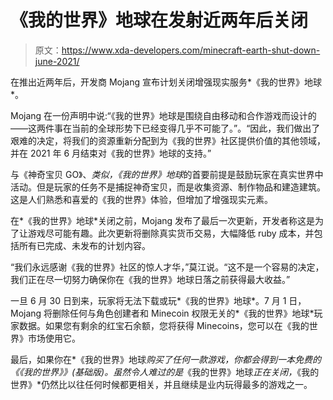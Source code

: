 # 《我的世界》地球在发射近两年后关闭

> 原文：<https://www.xda-developers.com/minecraft-earth-shut-down-june-2021/>

在推出近两年后，开发商 Mojang 宣布计划关闭增强现实服务*《我的世界》地球*。

Mojang 在一份声明中说:“《我的世界》地球是围绕自由移动和合作游戏而设计的——这两件事在当前的全球形势下已经变得几乎不可能了。”。“因此，我们做出了艰难的决定，将我们的资源重新分配到为《我的世界》社区提供价值的其他领域，并在 2021 年 6 月结束对《我的世界》地球的支持。”

与《神奇宝贝 GO》、*类似，《我的世界》地球*的首要前提是鼓励玩家在真实世界中活动。但是玩家的任务不是捕捉神奇宝贝，而是收集资源、制作物品和建造建筑。这是人们熟悉和喜爱的《我的世界》体验，但增加了增强现实元素。

在*《我的世界》地球*关闭之前，Mojang 发布了最后一次更新，开发者称这是为了让游戏尽可能有趣。此次更新将删除真实货币交易，大幅降低 ruby 成本，并包括所有已完成、未发布的计划内容。

“我们永远感谢《我的世界》社区的惊人才华，”莫江说。“这不是一个容易的决定，我们正在尽一切努力确保你在《我的世界》地球日落之前获得最大收益。”

一旦 6 月 30 日到来，玩家将无法下载或玩*《我的世界》地球*。7 月 1 日，Mojang 将删除任何与角色创建者和 Minecoin 权限无关的*《我的世界》地球*玩家数据。如果您有剩余的红宝石余额，您将获得 Minecoins，您可以在《我的世界》市场使用它。

最后，如果你在*《我的世界》地球*购买了任何一款游戏，你都会得到一本免费的《《我的世界》》(基础版)。虽然令人难过的是*《我的世界》地球*正在关闭，*《我的世界》*仍然比以往任何时候都更相关，并且继续是业内玩得最多的游戏之一。